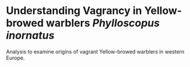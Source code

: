 # Understanding Vagrancy in Yellow-browed warblers *Phylloscopus inornatus*
Analysis to examine origins of vagrant Yellow-browed warblers in western Europe.
